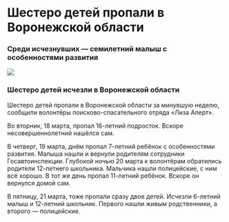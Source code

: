 # Шестеро детей пропали в Воронежской области 
### Среди исчезнувших — семилетний малыш с особенностями развития
![](https://files.moe-online.ru/media/2/0/0/8/7/4/2/material_1219006/original_photo-thumb_1920.jpg) 
### Шестеро детей исчезли в Воронежской области

Шестеро детей пропали в Воронежской области за минувшую неделю, сообщили волонтёры поисково-спасательного отряда «Лиза Алерт».

Во вторник, 18 марта, пропал 16-летний подросток. Вскоре несовершеннолетний нашёлся сам.

В четверг, 19 марта, днём пропал 7-летний ребёнок с особенностями развития. Малыша нашли и вернули родителям сотрудники Госавтоинспекции.
Глубокой ночью 20 марта к волонтёрам обратились родители 12-летнего школьника. Мальчика нашли полицейские, с ним всё хорошо. В тот же день пропал 11-летний ребёнок. Вскоре он вернулся домой сам.

В пятницу, 21 марта, тоже пропали сразу двое детей. Исчезли 6-летний малыш и 12-летний школьник. Первого нашли живым родственники, а второго — полицейские.

